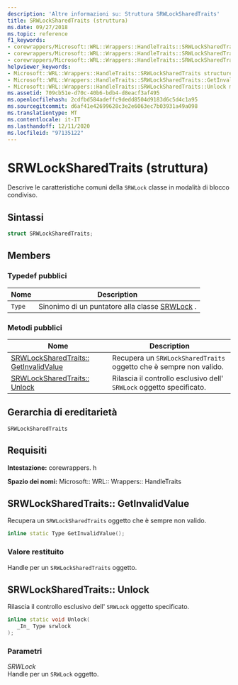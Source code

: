 ```yaml
---
description: 'Altre informazioni su: Struttura SRWLockSharedTraits'
title: SRWLockSharedTraits (struttura)
ms.date: 09/27/2018
ms.topic: reference
f1_keywords:
- corewrappers/Microsoft::WRL::Wrappers::HandleTraits::SRWLockSharedTraits
- corewrappers/Microsoft::WRL::Wrappers::HandleTraits::SRWLockSharedTraits::GetInvalidValue
- corewrappers/Microsoft::WRL::Wrappers::HandleTraits::SRWLockSharedTraits::Unlock
helpviewer_keywords:
- Microsoft::WRL::Wrappers::HandleTraits::SRWLockSharedTraits structure
- Microsoft::WRL::Wrappers::HandleTraits::SRWLockSharedTraits::GetInvalidValue method
- Microsoft::WRL::Wrappers::HandleTraits::SRWLockSharedTraits::Unlock method
ms.assetid: 709cb51e-d70c-40b6-bdb4-d8eacf3af495
ms.openlocfilehash: 2cdfbd584adeffc9dedd8504d9183d6c5d4c1a95
ms.sourcegitcommit: d6af41e42699628c3e2e6063ec7b03931a49a098
ms.translationtype: MT
ms.contentlocale: it-IT
ms.lasthandoff: 12/11/2020
ms.locfileid: "97135122"
---
```

# <a name="srwlocksharedtraits-structure"></a>SRWLockSharedTraits (struttura)

Descrive le caratteristiche comuni della `SRWLock` classe in modalità di blocco condiviso.

## <a name="syntax"></a>Sintassi

```cpp
struct SRWLockSharedTraits;
```

## <a name="members"></a>Members

### <a name="public-typedefs"></a>Typedef pubblici

Nome   | Description
------ | --------------------------------------------------------------------------
`Type` | Sinonimo di un puntatore alla classe [SRWLock](srwlock-class.md) .

### <a name="public-methods"></a>Metodi pubblici

Nome                                                     | Description
-------------------------------------------------------- | -----------------------------------------------------------------
[SRWLockSharedTraits:: GetInvalidValue](#getinvalidvalue) | Recupera un `SRWLockSharedTraits` oggetto che è sempre non valido.
[SRWLockSharedTraits:: Unlock](#unlock)                   | Rilascia il controllo esclusivo dell' `SRWLock` oggetto specificato.

## <a name="inheritance-hierarchy"></a>Gerarchia di ereditarietà

`SRWLockSharedTraits`

## <a name="requirements"></a>Requisiti

**Intestazione:** corewrappers. h

**Spazio dei nomi:** Microsoft:: WRL:: Wrappers:: HandleTraits

## <a name="srwlocksharedtraitsgetinvalidvalue"></a><a name="getinvalidvalue"></a> SRWLockSharedTraits:: GetInvalidValue

Recupera un `SRWLockSharedTraits` oggetto che è sempre non valido.

```cpp
inline static Type GetInvalidValue();
```

### <a name="return-value"></a>Valore restituito

Handle per un `SRWLockSharedTraits` oggetto.

## <a name="srwlocksharedtraitsunlock"></a><a name="unlock"></a> SRWLockSharedTraits:: Unlock

Rilascia il controllo esclusivo dell' `SRWLock` oggetto specificato.

```cpp
inline static void Unlock(
   _In_ Type srwlock
);
```

### <a name="parameters"></a>Parametri

*SRWLock*<br/>
Handle per un `SRWLock` oggetto.
